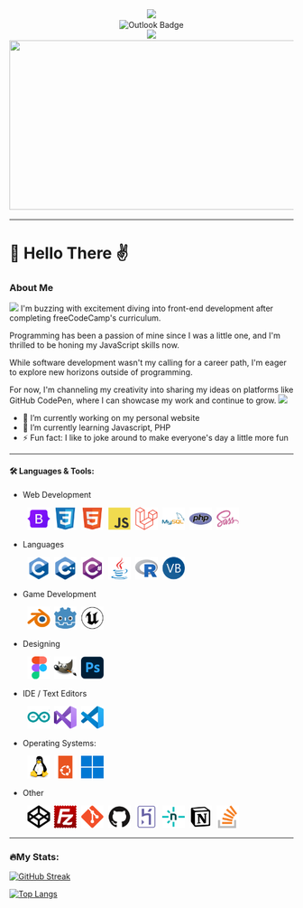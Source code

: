 <div id="header" align="center">
  <img src="https://media.giphy.com/media/v1.Y2lkPTc5MGI3NjExcGJ2Yzl6YXRyY29iN2NydXd5bjgxbDV0b21rZGJ1czVvcmN2N3NhOSZlcD12MV9pbnRlcm5hbF9naWZfYnlfaWQmY3Q9Zw/QDjpIL6oNCVZ4qzGs7/giphy.gif" width="200">
</div>

<div id="badges" align="center">
  <img src="https://img.shields.io/badge/email-link?style=for-the-badge&logo=microsoftoutlook&logoColor=blue&label=developmentscholar&labelColor=white&color=blue&link=developmentscholar%40outlook.com" alt="Outlook Badge"/>
</div>

<div id="views-counter" align="center">
    <img src="https://komarev.com/ghpvc/?username=developmentscholar&color=lightgrey&style=flat-square&label=PROFILE+VIEWS&abbreviated=true" />
</div>

<div align="center">
  <img src="https://media.giphy.com/media/v1.Y2lkPTc5MGI3NjExaTBnbWtsMzF1OHNkM3VrN2Vvd2g0b2ZvbGxndWJzdGxmaDZheHZ6NyZlcD12MV9pbnRlcm5hbF9naWZfYnlfaWQmY3Q9Zw/137EaR4vAOCn1S/giphy.gif" width="600" height="300" style="object-fit: cover"/>
</div>

---

# 🔰 Hello There ✌️

### About Me
<img src="https://media.giphy.com/media/v1.Y2lkPTc5MGI3NjExNHRvaTFjN2Y3Z2MybW1sZHZxZzd0amJheHh1Ym1rNXk1Z3l1OWx0MyZlcD12MV9pbnRlcm5hbF9naWZfYnlfaWQmY3Q9cw/zlb2HnQJer7IPnb21Q/giphy.gif" width="20" style="object-fit: cover"/> I'm buzzing with excitement diving into front-end development after completing freeCodeCamp's curriculum. 

Programming has been a passion of mine since I was a little one, and I'm thrilled to be honing my JavaScript skills now.

While software development wasn't my calling for a career path, I'm eager to explore new horizons outside of programming.

For now, I'm channeling my creativity into sharing my ideas on platforms like GitHub CodePen, where I can showcase my work and continue to grow. <img src="https://media.giphy.com/media/v1.Y2lkPTc5MGI3NjExN3Rvc2FuMXJnMzVpZ2Y0MHJwZWtmeXloaDUxdmQ0ZGM3dHpmaGRuaCZlcD12MV9pbnRlcm5hbF9naWZfYnlfaWQmY3Q9Zw/8dPbkqUb2p5XTvIXLx/giphy.gif" width="20" style="object-fit: cover"/>

- 🔭 I’m currently working on my personal website 
- 🌱 I’m currently learning Javascript, PHP
- ⚡ Fun fact: I like to joke around to make everyone's day a little more fun

---

#### 🛠️ Languages & Tools:
- Web Development
<div>
  &nbsp;&nbsp;&nbsp;&nbsp;&nbsp;&nbsp;&nbsp;
  <img src="https://raw.githubusercontent.com/devicons/devicon/6910f0503efdd315c8f9b858234310c06e04d9c0/icons/bootstrap/bootstrap-original.svg" title="Bootstrap" alt="Bootstrap" width="40" height="40"/>&nbsp;
  <img src="https://raw.githubusercontent.com/devicons/devicon/6910f0503efdd315c8f9b858234310c06e04d9c0/icons/css3/css3-original.svg" title="CSS" alt="CSS3" width="40" height="40"/>&nbsp;
  <img src="https://raw.githubusercontent.com/devicons/devicon/6910f0503efdd315c8f9b858234310c06e04d9c0/icons/html5/html5-original.svg" title="HTML" alt="HTML5" width="40" height="40"/>&nbsp;
  <img src="https://raw.githubusercontent.com/devicons/devicon/6910f0503efdd315c8f9b858234310c06e04d9c0/icons/javascript/javascript-original.svg" title="JavaScript" alt="Javascript" width="40" height="40"/>&nbsp;
  <img src="https://raw.githubusercontent.com/devicons/devicon/6910f0503efdd315c8f9b858234310c06e04d9c0/icons/laravel/laravel-original.svg" title="Laravel" alt="Laravel" width="40" height="40"/>&nbsp;
  <img src="https://raw.githubusercontent.com/devicons/devicon/6910f0503efdd315c8f9b858234310c06e04d9c0/icons/mysql/mysql-original-wordmark.svg" title="MySQL" alt="MySQL" width="40" height="40"/>&nbsp;
  <img src="https://raw.githubusercontent.com/devicons/devicon/6910f0503efdd315c8f9b858234310c06e04d9c0/icons/php/php-original.svg" title="PHP" alt="PHP" width="40" height="40"/>&nbsp;
  <img src="https://raw.githubusercontent.com/devicons/devicon/6910f0503efdd315c8f9b858234310c06e04d9c0/icons/sass/sass-original.svg" title="SCSS" alt="SCSS" width="40" height="40"/>&nbsp;
</div>

- Languages
<div>
  &nbsp;&nbsp;&nbsp;&nbsp;&nbsp;&nbsp;&nbsp;
  <img src="https://raw.githubusercontent.com/devicons/devicon/6910f0503efdd315c8f9b858234310c06e04d9c0/icons/c/c-original.svg" title="C" alt="C" width="40" height="40"/>&nbsp;
  <img src="https://raw.githubusercontent.com/devicons/devicon/6910f0503efdd315c8f9b858234310c06e04d9c0/icons/cplusplus/cplusplus-original.svg" title="C++" alt="Cplusplus" width="40" height="40"/>&nbsp;
  <img src="https://raw.githubusercontent.com/devicons/devicon/6910f0503efdd315c8f9b858234310c06e04d9c0/icons/csharp/csharp-original.svg" title="C#" alt="Csharp" width="40" height="40"/>&nbsp;
   <img src="https://raw.githubusercontent.com/devicons/devicon/6910f0503efdd315c8f9b858234310c06e04d9c0/icons/java/java-original.svg" title="Java" alt="Java" width="40" height="40"/>&nbsp;
   <img src="https://raw.githubusercontent.com/devicons/devicon/6910f0503efdd315c8f9b858234310c06e04d9c0/icons/r/r-original.svg" title="R" alt="R" width="40" height="40"/>&nbsp;
   <img src="https://raw.githubusercontent.com/devicons/devicon/6910f0503efdd315c8f9b858234310c06e04d9c0/icons/visualbasic/visualbasic-original.svg" title="Visual Basic" alt="VisualBasic" width="40" height="40"/>&nbsp;
</div>

- Game Development
<div>
  &nbsp;&nbsp;&nbsp;&nbsp;&nbsp;&nbsp;&nbsp;
  <img src="https://raw.githubusercontent.com/devicons/devicon/6910f0503efdd315c8f9b858234310c06e04d9c0/icons/blender/blender-original.svg" title="Blender" alt="Blender" width="40" height="40"/>&nbsp;
    <img src="https://raw.githubusercontent.com/devicons/devicon/6910f0503efdd315c8f9b858234310c06e04d9c0/icons/godot/godot-original.svg" title="Godot" alt="Godot" width="40" height="40"/>&nbsp;
    <img src="https://raw.githubusercontent.com/devicons/devicon/6910f0503efdd315c8f9b858234310c06e04d9c0/icons/unrealengine/unrealengine-original.svg" title="Unreal Engine" alt="UnrealEngine" width="40" height="40"/>&nbsp;
</div>

- Designing
<div>
  &nbsp;&nbsp;&nbsp;&nbsp;&nbsp;&nbsp;&nbsp;
  <img src="https://raw.githubusercontent.com/devicons/devicon/6910f0503efdd315c8f9b858234310c06e04d9c0/icons/figma/figma-original.svg" title="Figma" alt="Figma" width="40" height="40"/>&nbsp;
  <img src="https://raw.githubusercontent.com/devicons/devicon/6910f0503efdd315c8f9b858234310c06e04d9c0/icons/gimp/gimp-original.svg" title="Gimp" alt="Gimp" width="40" height="40"/>&nbsp;
   <img src="https://raw.githubusercontent.com/devicons/devicon/6910f0503efdd315c8f9b858234310c06e04d9c0/icons/photoshop/photoshop-original.svg" title="PhotoShop" alt="Photoshop" width="40" height="40"/>&nbsp;
</div>

- IDE / Text Editors
<div>
  &nbsp;&nbsp;&nbsp;&nbsp;&nbsp;&nbsp;&nbsp;
  <img src="https://raw.githubusercontent.com/devicons/devicon/6910f0503efdd315c8f9b858234310c06e04d9c0/icons/arduino/arduino-original.svg" title="Arduino" alt="Arduino" width="40" height="40"/>&nbsp;
   <img src="https://raw.githubusercontent.com/devicons/devicon/6910f0503efdd315c8f9b858234310c06e04d9c0/icons/visualstudio/visualstudio-original.svg" title="Visual Studio" alt="VisualStudio" width="40" height="40"/>&nbsp;
  <img src="https://raw.githubusercontent.com/devicons/devicon/6910f0503efdd315c8f9b858234310c06e04d9c0/icons/vscode/vscode-original.svg" title="Visual Code" alt="VSCode" width="40" height="40"/>&nbsp;
</div>

- Operating Systems:
<div>
  &nbsp;&nbsp;&nbsp;&nbsp;&nbsp;&nbsp;&nbsp;
  <img src="https://raw.githubusercontent.com/devicons/devicon/6910f0503efdd315c8f9b858234310c06e04d9c0/icons/linux/linux-original.svg" title="Linux" alt="Linux" width="40" height="40"/>&nbsp;
  <img src="https://raw.githubusercontent.com/devicons/devicon/6910f0503efdd315c8f9b858234310c06e04d9c0/icons/ubuntu/ubuntu-original.svg" title="Ubuntu" alt="Ubuntu" width="40" height="40"/>&nbsp;
  <img src="https://raw.githubusercontent.com/devicons/devicon/6910f0503efdd315c8f9b858234310c06e04d9c0/icons/windows11/windows11-original.svg" title="Windows 11" alt="" width="40" height="40"/>&nbsp;
</div>

- Other
<div>
  &nbsp;&nbsp;&nbsp;&nbsp;&nbsp;&nbsp;&nbsp;
  <img src="https://raw.githubusercontent.com/devicons/devicon/6910f0503efdd315c8f9b858234310c06e04d9c0/icons/codepen/codepen-original.svg" title="CodePen" alt="Codepen" width="40" height="40"/>&nbsp;  
  <img src="https://raw.githubusercontent.com/devicons/devicon/6910f0503efdd315c8f9b858234310c06e04d9c0/icons/filezilla/filezilla-original.svg" title="FileZilla" alt="Filezilla" width="40" height="40"/>&nbsp;
  <img src="https://raw.githubusercontent.com/devicons/devicon/6910f0503efdd315c8f9b858234310c06e04d9c0/icons/git/git-plain.svg" title="Git" alt="Git" width="40" height="40"/>&nbsp;
  <img src="https://raw.githubusercontent.com/devicons/devicon/6910f0503efdd315c8f9b858234310c06e04d9c0/icons/github/github-original.svg" title="GitHub" alt="Github" width="40" height="40"/>&nbsp;
  <img src="https://raw.githubusercontent.com/devicons/devicon/6910f0503efdd315c8f9b858234310c06e04d9c0/icons/heroku/heroku-original.svg" title="Heroku" alt="Heroku" width="40" height="40"/>&nbsp;
  <img src="https://raw.githubusercontent.com/devicons/devicon/6910f0503efdd315c8f9b858234310c06e04d9c0/icons/netlify/netlify-original.svg" title="Netlify" alt="Netlify" width="40" height="40"/>&nbsp;
  <img src="https://raw.githubusercontent.com/devicons/devicon/6910f0503efdd315c8f9b858234310c06e04d9c0/icons/notion/notion-original.svg" title="Notion" alt="Notion" width="40" height="40"/>&nbsp;
  <img src="https://raw.githubusercontent.com/devicons/devicon/6910f0503efdd315c8f9b858234310c06e04d9c0/icons/stackoverflow/stackoverflow-original.svg" title="Stack Overflow" alt="Stackoverflow" width="40" height="40"/>&nbsp;  
</div>

---

### 🔥My Stats:
[![GitHub Streak](https://github-readme-streak-stats.herokuapp.com?user=Developmentscholar&theme=tokyonight&hide_border=true&border_radius=5&date_format=j%20M%5B%20Y%5D&mode=weekly&card_width=500)](https://git.io/streak-stats)

[![Top Langs](https://github-readme-stats.vercel.app/api/top-langs/?username=your-github-username&theme=tokyonight&layout=donut)](https://github.com/anuraghazra/github-readme-stats)
